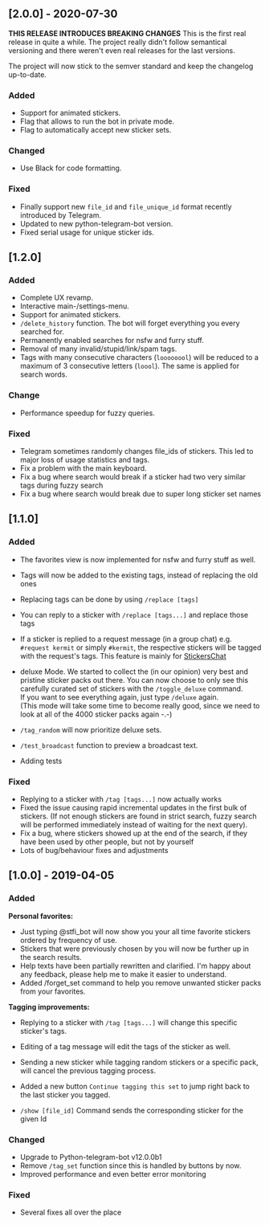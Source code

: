 ## [2.0.0] - 2020-07-30

**THIS RELEASE INTRODUCES BREAKING CHANGES**
This is the first real release in quite a while.
The project really didn't follow semantical versioning and there weren't even real releases for the last versions.

The project will now stick to the semver standard and keep the changelog up-to-date.

### Added

- Support for animated stickers.
- Flag that allows to run the bot in private mode.
- Flag to automatically accept new sticker sets.

### Changed

- Use Black for code formatting.

### Fixed

- Finally support new `file_id` and `file_unique_id` format recently introduced by Telegram.
- Updated to new python-telegram-bot version.
- Fixed serial usage for unique sticker ids.

## [1.2.0]

### Added

- Complete UX revamp.
- Interactive main-/settings-menu.
- Support for animated stickers.
- `/delete_history` function. The bot will forget everything you every searched for.
- Permanently enabled searches for nsfw and furry stuff.
- Removal of many invalid/stupid/link/spam tags.
- Tags with many consecutive characters (`loooooool`) will be reduced to a maximum of 3 consecutive letters (`loool`). The same is applied for search words.

### Change

- Performance speedup for fuzzy queries.

### Fixed

- Telegram sometimes randomly changes file_ids of stickers. This led to major loss of usage statistics and tags.
- Fix a problem with the main keyboard.
- Fix a bug where search would break if a sticker had two very similar tags during fuzzy search
- Fix a bug where search would break due to super long sticker set names

## [1.1.0]

### Added

- The favorites view is now implemented for nsfw and furry stuff as well.
- Tags will now be added to the existing tags, instead of replacing the old ones
- Replacing tags can be done by using `/replace [tags]`
- You can reply to a sticker with `/replace [tags...]` and replace those tags
- If a sticker is replied to a request message (in a group chat) e.g. `#request kermit` or simply `#kermit`, the respective stickers will be tagged with the request's tags. This feature is mainly for [StickersChat](t.me/stickersChat)

- deluxe Mode. We started to collect the (in our opinion) very best and pristine sticker packs out there.
    You can now choose to only see this carefully curated set of stickers with the `/toggle_deluxe` command.  
    If you want to see everything again, just type `/deluxe` again.  
    (This mode will take some time to become really good, since we need to look at all of the 4000 sticker packs again -.-)  
- `/tag_random` will now prioritize deluxe sets.

- `/test_broadcast` function to preview a broadcast text.
- Adding tests

### Fixed

- Replying to a sticker with `/tag [tags...]` now actually works
- Fixed the issue causing rapid incremental updates in the first bulk of stickers. (If not enough stickers are found in strict search, fuzzy search will be performed immediately instead of waiting for the next query).
- Fix a bug, where stickers showed up at the end of the search, if they have been used by other people, but not by yourself
- Lots of bug/behaviour fixes and adjustments

## [1.0.0] - 2019-04-05

### Added

**Personal favorites:**

- Just typing @stfi\_bot will now show you your all time favorite stickers ordered by frequency of use.
- Stickers that were previously chosen by you will now be further up in the search results.
- Help texts have been partially rewritten and clarified. I'm happy about any feedback, please help me to make it easier to understand.
- Added /forget\_set command to help you remove unwanted sticker packs from your favorites.

**Tagging improvements:**

- Replying to a sticker with `/tag [tags...]` will change this specific sticker's tags.
- Editing of a tag message will edit the tags of the sticker as well.
- Sending a new sticker while tagging random stickers or a specific pack, will cancel the previous tagging process.
- Added a new button `Continue tagging this set` to jump right back to the last sticker you tagged.

- `/show [file_id]` Command sends the corresponding sticker for the given Id

### Changed

- Upgrade to Python-telegram-bot v12.0.0b1
- Remove `/tag_set` function since this is handled by buttons by now.
- Improved performance and even better error monitoring

### Fixed

- Several fixes all over the place
